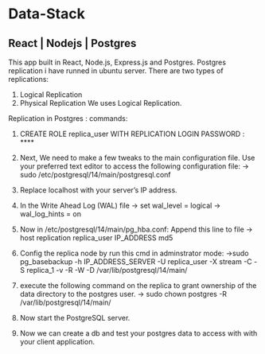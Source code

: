 # Data-Stack
## React | Nodejs | Postgres
This app built in React, Node.js, Express.js and Postgres.
Postgres replication i have runned in ubuntu server.
There are two types of replications: 
 1) Logical Replication
 2) Physical Replication
We uses Logical Replication. 

Replication in Postgres :
commands:
 1) CREATE ROLE replica_user WITH REPLICATION LOGIN PASSWORD : ****
 2) Next, We need to make a few tweaks to the main configuration file.
    Use your preferred text editor to access the following configuration file:
       -> sudo /etc/postgresql/14/main/postgresql.conf
3) Replace localhost with your server’s IP address.
4) In the Write Ahead Log (WAL) file
   -> set wal_level = logical
   -> wal_log_hints = on
5) Now in /etc/postgresql/14/main/pg_hba.conf:
   Append this line to file
    -> host  replication   replica_user  IP_ADDRESS   md5
6) Config the replica node by run this cmd in adminstrator mode:
   ->sudo pg_basebackup -h IP_ADDRESS_SERVER -U replica_user -X stream -C -S replica_1 -v -R -W -D /var/lib/postgresql/14/main/

7) execute the following command on the replica to grant ownership of the data directory to the postgres user.
    -> sudo chown postgres -R /var/lib/postgresql/14/main/
8) Now start the PostgreSQL server.
9) Now we can create a db and test your postgres data to access with with your client application.
